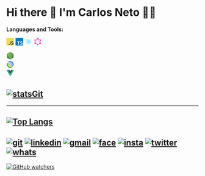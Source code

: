 # Hi there 👋 I'm Carlos Neto 👨‍💻
**Languages and Tools:**  

<code><img height="20" src="https://raw.githubusercontent.com/github/explore/80688e429a7d4ef2fca1e82350fe8e3517d3494d/topics/javascript/javascript.png"></code>
<code><img height="20" src="https://raw.githubusercontent.com/github/explore/80688e429a7d4ef2fca1e82350fe8e3517d3494d/topics/typescript/typescript.png"></code>
<code><img height="20" src="https://raw.githubusercontent.com/github/explore/80688e429a7d4ef2fca1e82350fe8e3517d3494d/topics/react/react.png"></code>
<code><img height="20" src="https://raw.githubusercontent.com/github/explore/5c058a388828bb5fde0bcafd4bc867b5bb3f26f3/topics/graphql/graphql.png"></code>

<code><img height="20" src="https://raw.githubusercontent.com/github/explore/80688e429a7d4ef2fca1e82350fe8e3517d3494d/topics/nodejs/nodejs.png"></code>  
<code><img height="20" src="https://raw.githubusercontent.com/github/explore/80688e429a7d4ef2fca1e82350fe8e3517d3494d/topics/clojure/clojure.png"></code>  
<code><img height="20" src="https://raw.githubusercontent.com/github/explore/80688e429a7d4ef2fca1e82350fe8e3517d3494d/topics/vue/vue.png"></code> 

## [![statsGit](https://github-readme-stats.vercel.app/api?username=CarlosNeto2804&show_icons=true&theme=dracula)](https://github.com/CarlosNeto2804)
---
[![Top Langs](https://github-readme-stats.vercel.app/api/top-langs/?username=CarlosNeto2804&layout=compact&langs_count=10)](https://github.com/anuraghazra/github-readme-stats)
---
[![git](https://img.shields.io/badge/-Github-000?style=for-the-badge&logo=Github)](https://github.com/CarlosNeto2804)
[![linkedin](https://img.shields.io/badge/-LinkedIn-blue?style=for-the-badge&logo=Linkedin)](https://www.linkedin.com/in/carlos-alberto-neto-3b3797196/)
[![gmail](https://img.shields.io/badge/-Gmail-c14438?style=for-the-badge&logo=Gmail&logoColor=white)](mailto:carloshtcursos@gmail.com)
[![face](https://img.shields.io/badge/-Facebook-blue?style=for-the-badge&logo=Facebook&logoColor=white)](https://www.facebook.com/carlosajpn/)
[![insta](https://img.shields.io/badge/-Instagram-E4405F?style=for-the-badge&logo=instagram&logoColor=white)](https://www.instagram.com/carloajpn/)
[![twitter](https://img.shields.io/badge/-Twitter-1DA1F2?style=for-the-badge&logo=twitter&logoColor=white)](https://twitter.com/carlosn16055806)
[![whats](https://img.shields.io/badge/-Whatsapp-4CA143?style=for-the-badge&logo=whatsapp&logoColor=white)](https://api.whatsapp.com/send?phone=55+67+984727779)
---
[![GitHub watchers](https://img.shields.io/github/watchers/CarlosNeto2804/CarlosNeto2804?color=gree&label=Visits)](https://github.com/CarlosNeto2804)
